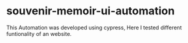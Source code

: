 # souvenir-memoir-ui-automation

This Automation was developed using cypress, Here I tested different funtionality of an website.
